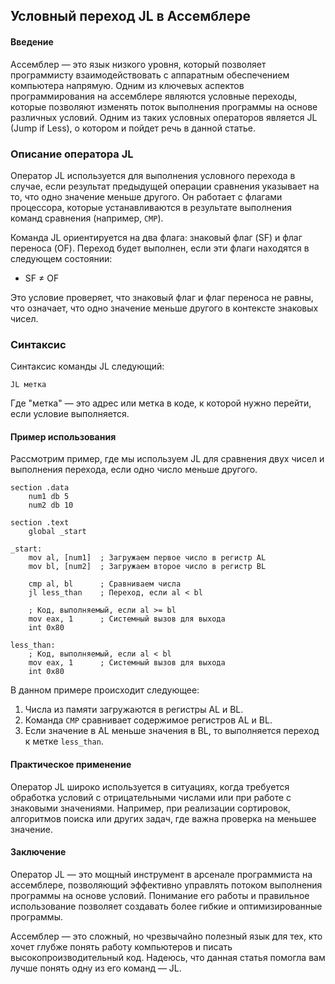 ## Условный переход JL в Ассемблере

#### Введение
Ассемблер — это язык низкого уровня, который позволяет программисту взаимодействовать с аппаратным обеспечением компьютера напрямую. Одним из ключевых аспектов программирования на ассемблере являются условные переходы, которые позволяют изменять поток выполнения программы на основе различных условий. Одним из таких условных операторов является JL (Jump if Less), о котором и пойдет речь в данной статье.

### Описание оператора JL

Оператор JL используется для выполнения условного перехода в случае, если результат предыдущей операции сравнения указывает на то, что одно значение меньше другого. Он работает с флагами процессора, которые устанавливаются в результате выполнения команд сравнения (например, `CMP`).

Команда JL ориентируется на два флага: знаковый флаг (SF) и флаг переноса (OF). Переход будет выполнен, если эти флаги находятся в следующем состоянии:
- SF ≠ OF

Это условие проверяет, что знаковый флаг и флаг переноса не равны, что означает, что одно значение меньше другого в контексте знаковых чисел.

### Синтаксис
Синтаксис команды JL следующий:

```assembly
JL метка
```

Где "метка" — это адрес или метка в коде, к которой нужно перейти, если условие выполняется.

#### Пример использования

Рассмотрим пример, где мы используем JL для сравнения двух чисел и выполнения перехода, если одно число меньше другого.

```assembly
section .data
    num1 db 5
    num2 db 10

section .text
    global _start

_start:
    mov al, [num1]  ; Загружаем первое число в регистр AL
    mov bl, [num2]  ; Загружаем второе число в регистр BL

    cmp al, bl      ; Сравниваем числа
    jl less_than    ; Переход, если al < bl

    ; Код, выполняемый, если al >= bl
    mov eax, 1      ; Системный вызов для выхода
    int 0x80

less_than:
    ; Код, выполняемый, если al < bl
    mov eax, 1      ; Системный вызов для выхода
    int 0x80
```

В данном примере происходит следующее:
1. Числа из памяти загружаются в регистры AL и BL.
2. Команда `CMP` сравнивает содержимое регистров AL и BL.
3. Если значение в AL меньше значения в BL, то выполняется переход к метке `less_than`.

#### Практическое применение
Оператор JL широко используется в ситуациях, когда требуется обработка условий с отрицательными числами или при работе с знаковыми значениями. Например, при реализации сортировок, алгоритмов поиска или других задач, где важна проверка на меньшее значение.

#### Заключение
Оператор JL — это мощный инструмент в арсенале программиста на ассемблере, позволяющий эффективно управлять потоком выполнения программы на основе условий. Понимание его работы и правильное использование позволяет создавать более гибкие и оптимизированные программы.

Ассемблер — это сложный, но чрезвычайно полезный язык для тех, кто хочет глубже понять работу компьютеров и писать высокопроизводительный код. Надеюсь, что данная статья помогла вам лучше понять одну из его команд — JL.